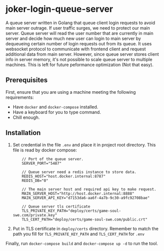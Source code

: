 # joker-login-queue-server
A queue server written in Golang that queue client login requests to
avoid main server outrage. If user traffic surges, we need to protect
our main server. Queue server will read the user number that are
currently in main server and decide how much new user can login to
main server by dequeueing certain number of login requests out from
its queue. It uses websocket protocol to communicate with frontend
client and request additional data from main server. However, since
queue server stores client info in server memory, it's not possible to
scale queue server to multiple machines. This is left for future
peformance optimization (Not that easy).

## Prerequisites

First, ensure that you are using a machine meeting the following requirements:

- Have `docker` and `docker-compose` installed.
- Have a keyboard for you to type command.
- Chill enough.

## Installation
1. Set credential in the file `.env` and place it in project root
   directory. This file is read by docker compose:
    ```
        // Port of the queue server.
        SERVER_PORT="5487" 

        // Queue server need a redis instance to store data.
        REDIS_HOST="host.docker.internal:8787" 
        REDIS_DB="0"

        // The main server host and required api key to make request.
        MAIN_SERVER_HOST="http://host.docker.internal:8888" 
        MAIN_SERVER_API_KEY="d7153da6-aa6f-4a7b-9c30-a9fc92708bae"

        // Queue server tls certificate
        TLS_PRIVATE_KEY_PATH="deploy/certs/game-soul-swe.com/private.key" 
        TLS_CERT_PATH="deploy/certs/game-soul-swe.com/public.crt"

    ```
2. Put in TLS certificate in `deploy/certs` directory. Remember to match the path you fill for `TLS_PRIVATE_KEY_PATH` and `TLS_CERT_PATH` for `.env`

Finally, run `docker-compose build` and `docker-compose up -d` to run the tool.
